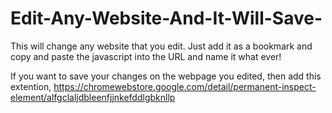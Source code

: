 # Edit-Any-Website-And-It-Will-Save-
This will change any website that you edit.
Just add it as a bookmark and copy and paste the javascript into the URL and name it what ever!

If you want to save your changes on the webpage you edited, then add this extention, https://chromewebstore.google.com/detail/permanent-inspect-element/alfgclaljdbleenfjjnkefddlgbknllp
